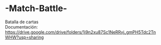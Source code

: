 # -Match-Battle-
Batalla de cartas   
Documentación: https://drive.google.com/drive/folders/1j9n2xu87Sc1NeRRvj_gmPH5Tdc2TnWHW?usp=sharing
